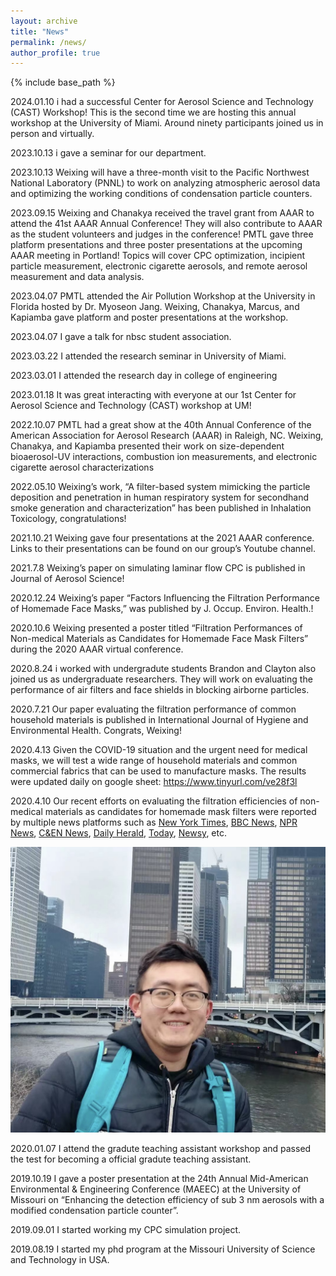 ```yaml
---
layout: archive
title: "News"
permalink: /news/
author_profile: true
---
```


{% include base_path %}

2024.01.10 i had a successful Center for Aerosol Science and Technology (CAST) Workshop! This is the second time we are hosting this annual workshop at the University of Miami. Around ninety participants joined us in person and virtually. 

2023.10.13 i gave a seminar for our department. 

2023.10.13 Weixing will have a three-month visit to the Pacific Northwest National Laboratory (PNNL) to work on analyzing atmospheric aerosol data and optimizing the working conditions of condensation particle counters. 

2023.09.15 Weixing and Chanakya received the travel grant from AAAR to attend the 41st AAAR Annual Conference! They will also contribute to AAAR as the student volunteers and judges in the conference! PMTL gave three platform presentations and three poster presentations at the upcoming AAAR meeting in Portland! Topics will cover CPC optimization, incipient particle measurement, electronic cigarette aerosols, and remote aerosol measurement and data analysis. 

2023.04.07 PMTL attended the Air Pollution Workshop at the University in Florida hosted by Dr. Myoseon Jang. Weixing, Chanakya, Marcus, and Kapiamba gave platform and poster presentations at the workshop.

2023.04.07 I gave a talk for nbsc student association.

2023.03.22 I attended the research seminar in University of Miami.

2023.03.01 I attended the research day in college of engineering

2023.01.18 It was great interacting with everyone at our 1st Center for Aerosol Science and Technology (CAST) workshop at UM! 

2022.10.07 PMTL had a great show at the 40th Annual Conference of the American Association for Aerosol Research (AAAR) in Raleigh, NC. Weixing, Chanakya, and Kapiamba presented their work on size-dependent bioaerosol-UV interactions, combustion ion measurements, and electronic cigarette aerosol characterizations

2022.05.10 Weixing’s work, “A filter-based system mimicking the particle deposition and penetration in human respiratory system for secondhand smoke generation and characterization” has been published in Inhalation Toxicology, congratulations!

2021.10.21 Weixing gave four presentations at the 2021 AAAR conference. Links to their presentations can be found on our group’s Youtube channel.

2021.7.8 Weixing’s paper on simulating laminar flow CPC is published in Journal of Aerosol Science!

2020.12.24 Weixing’s paper “Factors Influencing the Filtration Performance of Homemade Face Masks,” was published by  J. Occup. Environ. Health.!

2020.10.6 Weixing presented a poster titled “Filtration Performances of Non-medical Materials as Candidates for Homemade Face Mask Filters” during the 2020 AAAR virtual conference.

2020.8.24 i worked with undergradute students Brandon and Clayton also joined us as undergraduate researchers. They will work on evaluating the performance of air filters and face shields in blocking airborne particles.

2020.7.21 Our paper evaluating the filtration performance of common household materials is published in International Journal of Hygiene and Environmental Health. Congrats, Weixing!

2020.4.13 Given the COVID-19 situation and the urgent need for medical masks, we will test a wide range of household materials and common commercial fabrics that can be used to manufacture masks. The results were updated daily on google sheet: https://www.tinyurl.com/ve28f3l

2020.4.10 Our recent efforts on evaluating the filtration efficiencies of non-medical materials as candidates for homemade mask filters were reported by multiple news platforms such as [New York Times](https://www.nytimes.com/article/coronavirus-homemade-mask-material-DIY-face-mask-ppe.html), [BBC News](https://www.bbc.com/future/article/20200504-coronavirus-what-is-the-best-kind-of-face-mask), [NPR News](https://www.npr.org/sections/goatsandsoda/2020/04/22/840146830/adding-a-nylon-stocking-layer-could-boost-protection-from-cloth-masks-study-find), [C&EN News](https://cen.acs.org/materials/Scientists-take-closer-look-materials/98/i25), [Daily Herald](https://www.dailyherald.com/news/20200407/what-makes-for-a-good-homemade-face-mask/), [Today](https://www.today.com/style/what-type-fabric-best-face-masks-t179615), [Newsy](https://scrippsnews.com/stories/which-diy-masks-actually-work/), etc.

![Example Image](/images/weixing_photo_3.jpg "This is an example image")

2020.01.07 I attend the gradute teaching assistant workshop and passed the test for becoming a official gradute teaching assistant.

2019.10.19 I gave a poster presentation at the 24th Annual Mid-American Environmental & Engineering Conference (MAEEC) at the University of Missouri on “Enhancing the detection efficiency of sub 3 nm aerosols with a modified condensation particle counter”.

2019.09.01 I started working my CPC simulation project.

2019.08.19 I started my phd program at the Missouri University of Science and Technology in USA.
